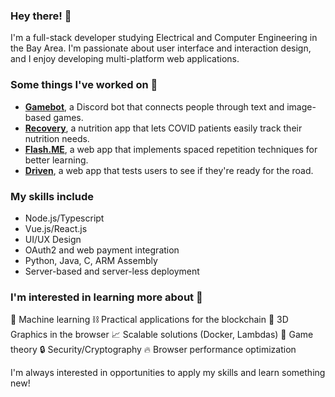 ### Hey there! 👋

I'm a full-stack developer studying Electrical and Computer Engineering in the Bay Area. I'm passionate about user interface and interaction design, and I enjoy developing multi-platform web applications.

### Some things I've worked on 🔨
- [**Gamebot**](https://gamebot.rocks), a Discord bot that connects people through text and image-based games.
- [**Recovery**](https://recoveryapp.netlify.app), a nutrition app that lets COVID patients easily track their nutrition needs.
- [**Flash.ME**](https://flashme.netlify.app), a web app that implements spaced repetition techniques for better learning.
- [**Driven**](https://driven.netlify.app), a web app that tests users to see if they're ready for the road.

### My skills include
- Node.js/Typescript
- Vue.js/React.js
- UI/UX Design
- OAuth2 and web payment integration
- Python, Java, C, ARM Assembly
- Server-based and server-less deployment

### I'm interested in learning more about 💭
🤖 Machine learning
⛓ Practical applications for the blockchain
🥦 3D Graphics in the browser
📈 Scalable solutions (Docker, Lambdas)
🎲 Game theory
🔒 Security/Cryptography
🔥 Browser performance optimization

I'm always interested in opportunities to apply my skills and learn something new!
